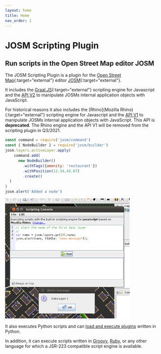 ```yaml
---
layout: home
title: Home
nav_order: 1
---
```



# JOSM Scripting Plugin
## Run scripts in the Open Street Map editor JOSM

The JOSM Scripting Plugin is a plugin for the [Open Street Map]{:target="external"} editor [JOSM]{:target="external"}.

It includes the [Graal.JS](Graal.js){:target="external"} scripting engine for Javascript  and the [API V2](/api/v2) to manipulate JOSMs internal application objects with JavaScript.

For historical reasons it also includes the [Rhino](Mozilla Rhino){:target="external"} scripting engine for Javascript  and the [API V1](/api/v1) to manipulate JOSMs internal application objects with JavaScript. This API is **deprecated**. The Rhino engine and the API V1 will be removed from the scripting plugin in Q3/2021.

```js
const command = require('josm/command')
const { NodeBuilder } = require('josm/builder')
josm.layers.activeLayer.apply(
    command.add(
      new NodeBuilder()
        .withTags({amenity: 'restaurant'})
        .withPosition(12.34,45.67)
        .create()
  )
)
josm.alert('Added a node')
```

<img id="console-img" src="assets/img/scripting-console-sample.png"/>

It also executes Python scripts and can [load and execute plugins](doc/python.html) written in Python.

In addition, it can execute scripts written in [Groovy], [Ruby], or any other language for which a JSR-223 compatible script engine is available.	


[Open Street Map]: http://www.openstreetmap.org
[JOSM]: http://josm.openstreetmap.de
[Mozilla Rhino]: http://www.mozilla.org/rhino/
[Groovy]: http://groovy.codehaus.org/
[Ruby]: http://www.ruby-lang.org